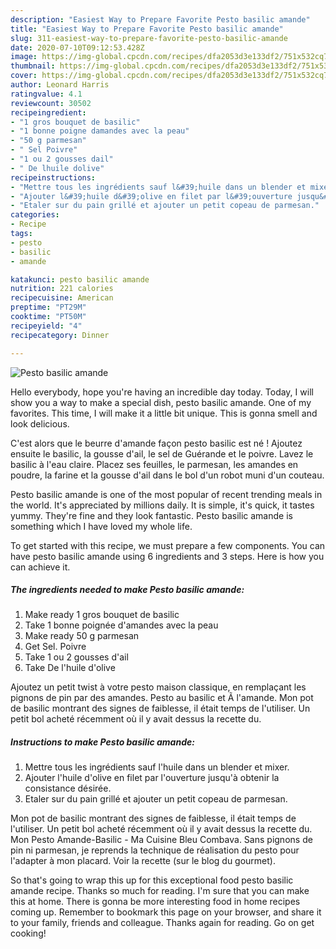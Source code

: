 ```yaml
---
description: "Easiest Way to Prepare Favorite Pesto basilic amande"
title: "Easiest Way to Prepare Favorite Pesto basilic amande"
slug: 311-easiest-way-to-prepare-favorite-pesto-basilic-amande
date: 2020-07-10T09:12:53.428Z
image: https://img-global.cpcdn.com/recipes/dfa2053d3e133df2/751x532cq70/pesto-basilic-amande-photo-principale-de-la-recette.jpg
thumbnail: https://img-global.cpcdn.com/recipes/dfa2053d3e133df2/751x532cq70/pesto-basilic-amande-photo-principale-de-la-recette.jpg
cover: https://img-global.cpcdn.com/recipes/dfa2053d3e133df2/751x532cq70/pesto-basilic-amande-photo-principale-de-la-recette.jpg
author: Leonard Harris
ratingvalue: 4.1
reviewcount: 30502
recipeingredient:
- "1 gros bouquet de basilic"
- "1 bonne poigne damandes avec la peau"
- "50 g parmesan"
- " Sel Poivre"
- "1 ou 2 gousses dail"
- " De lhuile dolive"
recipeinstructions:
- "Mettre tous les ingrédients sauf l&#39;huile dans un blender et mixer."
- "Ajouter l&#39;huile d&#39;olive en filet par l&#39;ouverture jusqu&#39;à obtenir la consistance désirée."
- "Etaler sur du pain grillé et ajouter un petit copeau de parmesan."
categories:
- Recipe
tags:
- pesto
- basilic
- amande

katakunci: pesto basilic amande 
nutrition: 221 calories
recipecuisine: American
preptime: "PT29M"
cooktime: "PT50M"
recipeyield: "4"
recipecategory: Dinner

---
```



![Pesto basilic amande](https://img-global.cpcdn.com/recipes/dfa2053d3e133df2/751x532cq70/pesto-basilic-amande-photo-principale-de-la-recette.jpg)

Hello everybody, hope you're having an incredible day today. Today, I will show you a way to make a special dish, pesto basilic amande. One of my favorites. This time, I will make it a little bit unique. This is gonna smell and look delicious.

C&#39;est alors que le beurre d&#39;amande façon pesto basilic est né ! Ajoutez ensuite le basilic, la gousse d&#39;ail, le sel de Guérande et le poivre. Lavez le basilic à l&#39;eau claire. Placez ses feuilles, le parmesan, les amandes en poudre, la farine et la gousse d&#39;ail dans le bol d&#39;un robot muni d&#39;un couteau.

Pesto basilic amande is one of the most popular of recent trending meals in the world. It's appreciated by millions daily. It is simple, it's quick, it tastes yummy. They're fine and they look fantastic. Pesto basilic amande is something which I have loved my whole life.


To get started with this recipe, we must prepare a few components. You can have pesto basilic amande using 6 ingredients and 3 steps. Here is how you can achieve it.

<!--inarticleads1-->

##### The ingredients needed to make Pesto basilic amande:

1. Make ready 1 gros bouquet de basilic
1. Take 1 bonne poignée d&#39;amandes avec la peau
1. Make ready 50 g parmesan
1. Get  Sel. Poivre
1. Take 1 ou 2 gousses d&#39;ail
1. Take  De l&#39;huile d&#39;olive


Ajoutez un petit twist à votre pesto maison classique, en remplaçant les pignons de pin par des amandes. Pesto au basilic et Ã l&#39;amande. Mon pot de basilic montrant des signes de faiblesse, il était temps de l&#39;utiliser. Un petit bol acheté récemment où il y avait dessus la recette du. 

<!--inarticleads2-->

##### Instructions to make Pesto basilic amande:

1. Mettre tous les ingrédients sauf l&#39;huile dans un blender et mixer.
1. Ajouter l&#39;huile d&#39;olive en filet par l&#39;ouverture jusqu&#39;à obtenir la consistance désirée.
1. Etaler sur du pain grillé et ajouter un petit copeau de parmesan.


Mon pot de basilic montrant des signes de faiblesse, il était temps de l&#39;utiliser. Un petit bol acheté récemment où il y avait dessus la recette du. Mon Pesto Amande-Basilic - Ma Cuisine Bleu Combava. Sans pignons de pin ni parmesan, je reprends la technique de réalisation du pesto pour l&#39;adapter à mon placard. Voir la recette (sur le blog du gourmet). 

So that's going to wrap this up for this exceptional food pesto basilic amande recipe. Thanks so much for reading. I'm sure that you can make this at home. There is gonna be more interesting food in home recipes coming up. Remember to bookmark this page on your browser, and share it to your family, friends and colleague. Thanks again for reading. Go on get cooking!
